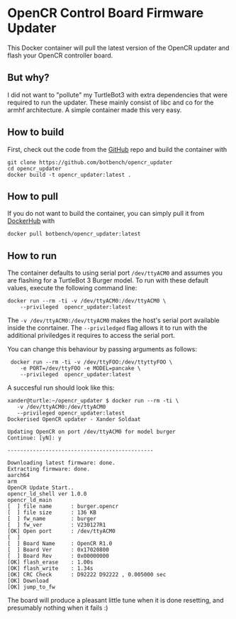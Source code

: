 # OpenCR Control Board Firmware Updater

This Docker container will pull the latest version of the OpenCR updater and flash your OpenCR controller board.

## But why?

I did not want to "pollute" my TurtleBot3 with extra dependencies that were required to run the updater. These mainly consist of libc and co for the armhf architecture. A simple container made this very easy.

## How to build

First, check out the code from the [GitHub](https://github.com/botbench/opencr_updater) repo and build the container with

```shell
git clone https://github.com/botbench/opencr_updater
cd opencr_updater
docker build -t opencr_updater:latest .
```

## How to pull

If you do not want to build the container, you can simply pull it from [DockerHub](https://hub.docker.com/repository/docker/botbench/opencr_updater) with

```shell
docker pull botbench/opencr_updater:latest
```

## How to run

The container defaults to using serial port `/dev/ttyACM0` and assumes you are flashing for a TurtleBot 3 Burger model. To run with these default values, execute the following command line:

```shell
docker run --rm -ti -v /dev/ttyACM0:/dev/ttyACM0 \
    --privileged  opencr_updater:latest
```

The `-v /dev/ttyACM0:/dev/ttyACM0` makes the host's serial port available inside the conrtainer. The `--priviledged` flag allows it to run with the additional priviledges it requires to access the serial port.

You can change this behaviour by passing arguments as follows:

```shell
 docker run --rm -ti -v /dev/ttyFOO:/dev/ttyttyFOO \
    -e PORT=/dev/ttyFOO -e MODEL=pancake \
    --privileged  opencr_updater:latest
 ```

 A succesful run should look like this:

 ```shell
xander@turtle:~/opencr_updater $ docker run --rm -ti \
    -v /dev/ttyACM0:/dev/ttyACM0 
    --privileged opencr_updater:latest
Dockerised OpenCR updater - Xander Soldaat

Updating OpenCR on port /dev/ttyACM0 for model burger
Continue: [yN]: y

----------------------------------------------

Downloading latest firmware: done.
Extracting firmware: done.
aarch64
arm
OpenCR Update Start..
opencr_ld_shell ver 1.0.0
opencr_ld_main
[  ] file name      : burger.opencr
[  ] file size      : 136 KB
[  ] fw_name        : burger
[  ] fw_ver         : V230127R1
[OK] Open port      : /dev/ttyACM0
[  ]
[  ] Board Name     : OpenCR R1.0
[  ] Board Ver      : 0x17020800
[  ] Board Rev      : 0x00000000
[OK] flash_erase    : 1.00s
[OK] flash_write    : 1.34s
[OK] CRC Check      : D92222 D92222 , 0.005000 sec
[OK] Download
[OK] jump_to_fw
```

The board will produce a pleasant little tune when it is done resetting, and presumably nothing when it fails :)
